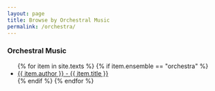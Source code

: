 ```yaml
---
layout: page
title: Browse by Orchestral Music
permalink: /orchestra/
---
```


<div class="toc">
   
 <h3>Orchestral Music</h3>
    <ul class="texts">
    {% for item in site.texts %}
      {% if item.ensemble == "orchestra" %}
          <li class="text-author.text-title">
          <a href="{{ site.baseurl }}{{ item.url }}">
        {{ item.author }} -
         {{ item.title }}
              </a>
    </li>
      {% endif %}
    {% endfor %}
  </ul>
    
</div>
